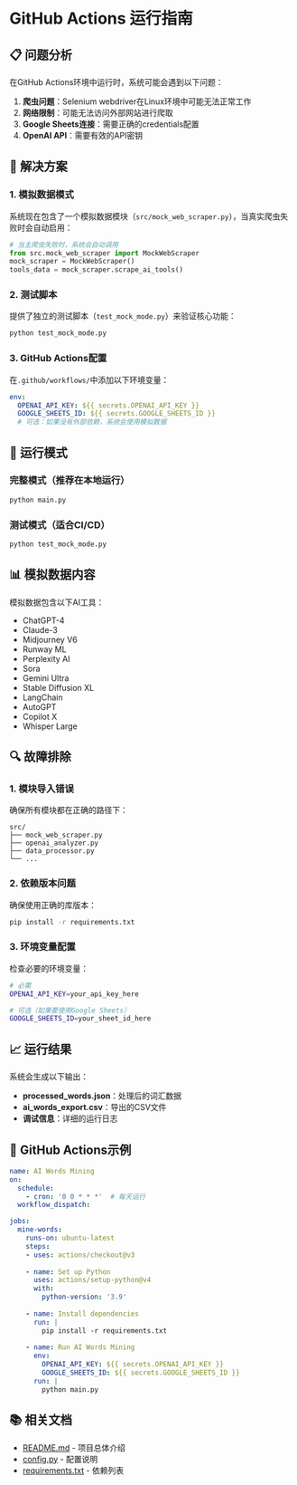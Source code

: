 # GitHub Actions 运行指南

## 📋 问题分析

在GitHub Actions环境中运行时，系统可能会遇到以下问题：

1. **爬虫问题**：Selenium webdriver在Linux环境中可能无法正常工作
2. **网络限制**：可能无法访问外部网站进行爬取
3. **Google Sheets连接**：需要正确的credentials配置
4. **OpenAI API**：需要有效的API密钥

## 🔧 解决方案

### 1. 模拟数据模式

系统现在包含了一个模拟数据模块（`src/mock_web_scraper.py`），当真实爬虫失败时会自动启用：

```python
# 当主爬虫失败时，系统会自动调用
from src.mock_web_scraper import MockWebScraper
mock_scraper = MockWebScraper()
tools_data = mock_scraper.scrape_ai_tools()
```

### 2. 测试脚本

提供了独立的测试脚本（`test_mock_mode.py`）来验证核心功能：

```bash
python test_mock_mode.py
```

### 3. GitHub Actions配置

在`.github/workflows/`中添加以下环境变量：

```yaml
env:
  OPENAI_API_KEY: ${{ secrets.OPENAI_API_KEY }}
  GOOGLE_SHEETS_ID: ${{ secrets.GOOGLE_SHEETS_ID }}
  # 可选：如果没有外部依赖，系统会使用模拟数据
```

## 🚀 运行模式

### 完整模式（推荐在本地运行）
```bash
python main.py
```

### 测试模式（适合CI/CD）
```bash
python test_mock_mode.py
```

## 📊 模拟数据内容

模拟数据包含以下AI工具：

- ChatGPT-4
- Claude-3
- Midjourney V6
- Runway ML
- Perplexity AI
- Sora
- Gemini Ultra
- Stable Diffusion XL
- LangChain
- AutoGPT
- Copilot X
- Whisper Large

## 🔍 故障排除

### 1. 模块导入错误
确保所有模块都在正确的路径下：
```
src/
├── mock_web_scraper.py
├── openai_analyzer.py
├── data_processor.py
└── ...
```

### 2. 依赖版本问题
确保使用正确的库版本：
```bash
pip install -r requirements.txt
```

### 3. 环境变量配置
检查必要的环境变量：
```bash
# 必需
OPENAI_API_KEY=your_api_key_here

# 可选（如果要使用Google Sheets）
GOOGLE_SHEETS_ID=your_sheet_id_here
```

## 📈 运行结果

系统会生成以下输出：

- **processed_words.json**：处理后的词汇数据
- **ai_words_export.csv**：导出的CSV文件
- **调试信息**：详细的运行日志

## 🎯 GitHub Actions示例

```yaml
name: AI Words Mining
on:
  schedule:
    - cron: '0 0 * * *'  # 每天运行
  workflow_dispatch:

jobs:
  mine-words:
    runs-on: ubuntu-latest
    steps:
    - uses: actions/checkout@v3
    
    - name: Set up Python
      uses: actions/setup-python@v4
      with:
        python-version: '3.9'
    
    - name: Install dependencies
      run: |
        pip install -r requirements.txt
    
    - name: Run AI Words Mining
      env:
        OPENAI_API_KEY: ${{ secrets.OPENAI_API_KEY }}
        GOOGLE_SHEETS_ID: ${{ secrets.GOOGLE_SHEETS_ID }}
      run: |
        python main.py
```

## 📚 相关文档

- [README.md](./README.md) - 项目总体介绍
- [config.py](./config.py) - 配置说明
- [requirements.txt](./requirements.txt) - 依赖列表 